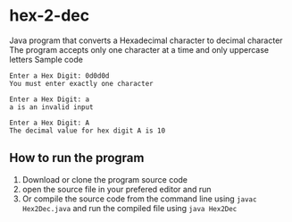 # hex-2-dec
Java program that converts a Hexadecimal character to decimal character
The program accepts only one character at a time and only uppercase letters
Sample code
```
Enter a Hex Digit: 0d0d0d
You must enter exactly one character
```
```
Enter a Hex Digit: a
a is an invalid input
```
```
Enter a Hex Digit: A
The decimal value for hex digit A is 10
```

## How to run the program
1. Download or clone the program source code
2. open the source file in your prefered editor and run
3. Or compile the source code from the command line using `javac Hex2Dec.java` and run the compiled file using `java Hex2Dec`